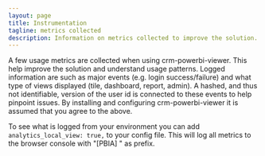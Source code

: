 ```yaml
---
layout: page
title: Instrumentation
tagline: metrics collected
description: Information on metrics collected to improve the solution.
---
```


A few usage metrics are collected when using crm-powerbi-viewer. This help improve the solution and understand usage patterns. Logged information are such as
major events (e.g. login success/failure) and what type of views displayed (tile, dashboard, report, admin). A hashed, and thus not identifiable, version of the user 
id is connected to these events to help pinpoint issues. By installing and configuring crm-powerbi-viewer it is assumed that you agree to the above.

To see what is logged from your environment you can add `analytics_local_view: true,` to your config file. This will log all metrics to the browser console with "[PBIA] " as prefix.
